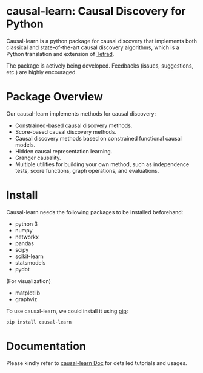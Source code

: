 # causal-learn: Causal Discovery for Python

Causal-learn is a python package for causal discovery that implements both classical and state-of-the-art causal discovery algorithms, which is a Python translation and extension of [Tetrad](https://github.com/cmu-phil/tetrad).

The package is actively being developed. Feedbacks (issues, suggestions, etc.) are highly encouraged.

# Package Overview

Our causal-learn implements methods for causal discovery:

* Constrained-based causal discovery methods.
* Score-based causal discovery methods.
* Causal discovery methods based on constrained functional causal models.
* Hidden causal representation learning.
* Granger causality.
* Multiple utilities for building your own method, such as independence tests, score functions, graph operations, and evaluations.

# Install

Causal-learn needs the following packages to be installed beforehand:

* python 3
* numpy
* networkx
* pandas
* scipy
* scikit-learn
* statsmodels
* pydot

(For visualization)

* matplotlib
* graphviz

To use causal-learn, we could install it using [pip](https://pypi.org/project/sqlparse/):

```
pip install causal-learn
```

# Documentation

Please kindly refer to [causal-learn Doc](https://causal-learn.readthedocs.io/en/latest/) for detailed tutorials and usages.
